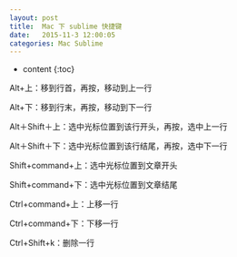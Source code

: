 ```yaml
---
layout: post
title:  Mac 下 sublime 快捷键
date:   2015-11-3 12:00:05
categories: Mac Sublime
---
```


* content
{:toc}

Alt+上：移到行首，再按，移动到上一行

Alt+下：移到行末，再按，移动到下一行

Alt＋Shift＋上：选中光标位置到该行开头，再按，选中上一行

Alt＋Shift＋下：选中光标位置到该行结尾，再按，选中下一行

Shift+command+上：选中光标位置到文章开头

Shift+command+下：选中光标位置到文章结尾

Ctrl+command+上：上移一行

Ctrl+command+下：下移一行

Ctrl+Shift+k：删除一行

